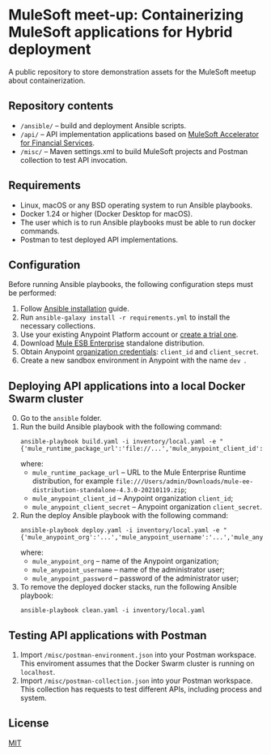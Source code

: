 # MuleSoft meet-up: Containerizing MuleSoft applications for Hybrid deployment

A public repository to store demonstration assets for the MuleSoft meetup about containerization.

## Repository contents

* `/ansible/` – build and deployment Ansible scripts.
* `/api/` – API implementation applications based on [MuleSoft Accelerator for Financial Services](https://anypoint.mulesoft.com/exchange/org.mule.examples/mulesoft-accelerator-for-financial-services/).
* `/misc/` – Maven settings.xml to build MuleSoft projects and Postman collection to test API invocation.

## Requirements

* Linux, macOS or any BSD operating system to run Ansible playbooks.
* Docker 1.24 or higher (Docker Desktop for macOS).
* The user which is to run Ansible playbooks must be able to run docker commands.
* Postman to test deployed API implementations.

## Configuration

Before running Ansible playbooks, the following configuration steps must be performed:
1. Follow [Ansible installation](https://docs.ansible.com/ansible/latest/installation_guide/intro_installation.html) guide. 
2. Run `ansible-galaxy install -r requirements.yml` to install the necessary collections.
3. Use your existing Anypoint Platform account or [create a trial one](https://anypoint.mulesoft.com/login/signup).
4. Download [Mule ESB Enterprise](https://www.mulesoft.com/lp/dl/mule-esb-enterprise) standalone distribution.
5. Obtain Anypoint [organization credentials](https://docs.mulesoft.com/api-manager/2.x/org-credentials-config-mule4#obtaining-organization-credentials): `client_id` and `client_secret`.
6. Create a new sandbox environment in Anypoint with the name `dev `.

## Deploying API applications into a local Docker Swarm cluster

0. Go to the `ansible` folder.
1. Run the build Ansible playbook with the following command:
    ```shell
    ansible-playbook build.yaml -i inventory/local.yaml -e "{'mule_runtime_package_url':'file://...','mule_anypoint_client_id':'...','mule_anypoint_client_secret':'...'}"
    ```
    where:
    * `mule_runtime_package_url` – URL to the Mule Enterprise Runtime distribution, for example `file:///Users/admin/Downloads/mule-ee-distribution-standalone-4.3.0-20210119.zip`;
    * `mule_anypoint_client_id` – Anypoint organization `client_id`;
    * `mule_anypoint_client_secret` – Anypoint organization `client_secret`.
3. Run the deploy Ansible playbook with the following command:
    ```shell
    ansible-playbook deploy.yaml -i inventory/local.yaml -e "{'mule_anypoint_org':'...','mule_anypoint_username':'...','mule_anypoint_password':'...'}"
    ```
    where:
    * `mule_anypoint_org` – name of the Anypoint organization;
    * `mule_anypoint_username` – name of the administrator user;
    * `mule_anypoint_password` – password of the administrator user;
4. To remove the deployed docker stacks, run the following Ansible playbook:
    ```shell
    ansible-playbook clean.yaml -i inventory/local.yaml
    ```
## Testing API applications with Postman

1. Import `/misc/postman-environment.json` into your Postman workspace. This enviroment assumes that the Docker Swarm cluster is running on `localhost`.
2. Import `/misc/postman-collection.json` into your Postman workspace. This collection has requests to test different APIs, including process and system.

## License
[MIT](https://choosealicense.com/licenses/mit/)